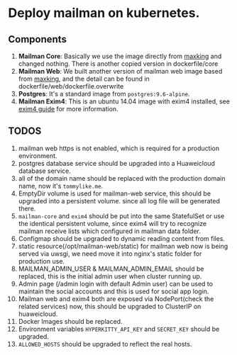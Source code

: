 # Deploy mailman on kubernetes.


## Components
1. **Mailman Core**: Basically we use the image directly from [maxking](https://github.com/maxking/docker-mailman) and changed nothing. There is another copied version in dockerfile/core
2. **Mailman Web**: We built another version of mailman web image based from [maxking](https://github.com/maxking/docker-mailman), and the detail can be found in dockerfile/web/dockerfile.overwrite
3. **Postgres**: It's a standard image from `postgres:9.6-alpine`.
4. **Mailman Exim4**: This is an ubuntu 14.04 image with exim4 installed, see [exim4 guide](https://help.ubuntu.com/lts/serverguide/exim4.html) for more information.


## TODOS
1. mailman web https is not enabled, which is required for a production environment.
2. postgres database service should be upgraded into a Huaweicloud database service.
3. all of the domain name should be replaced with the production domain name, now it's `tommylike.me`.
4. EmptyDir volume is used for mailman-web service, this should be upgraded into a persistent volume. since all log file will be generated there.
5. `mailman-core` and `exim4` should be put into the same StatefulSet or use the identical persistent volume, since exim4 will try to recognize mailman receive lists which configured in mailman data folder.
6. Configmap should be upgraded to dynamic reading content from files.
7. static resource(/opt/mailman-web/static) for mailman web now is being served via uwsgi, we need move it into nginx's static folder for production use.
8. MAILMAN_ADMIN_USER & MAILMAN_ADMIN_EMAIL should be replaced, this is the initial admin user when cluster running up.
9. Admin page (/admin login with default Admin user) can be used to maintain the social accounts and this is used for social app login.
10. Mailman web and exim4 both are exposed via NodePort(check the related services) now, this should be upgraded to ClusterIP on huaweicloud.
11. Docker Images should be replaced.
12. Environment variables `HYPERKITTY_API_KEY` and `SECRET_KEY` should be upgraded.
13. `ALLOWED_HOSTS` should be upgraded to reflect the real hosts.